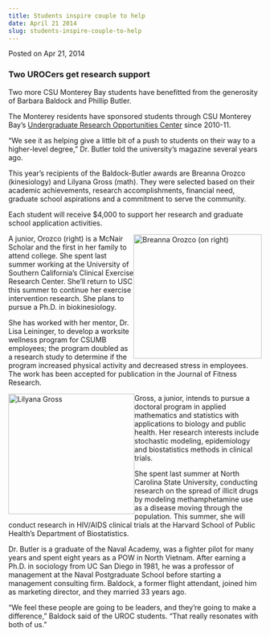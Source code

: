 ```yaml
---
title: Students inspire couple to help
date: April 21 2014
slug: students-inspire-couple-to-help
---
```


 



<span class="date">Posted on Apr 21, 2014    </span>
<h3>Two UROCers get research support</h3>
<p>Two more CSU Monterey Bay students have benefitted from the
generosity of Barbara Baldock and Phillip Butler.</p>
<p>The Monterey residents have sponsored students through CSU
Monterey Bay&#x2019;s <a href="https://uroc.csumb.edu" rel="nofollow">Undergraduate Research Opportunities Center</a> since
2010-11.</p>
<p>&#x201C;We see it as helping give a little bit of a push to students on
their way to a higher-level degree,&#x201D; Dr. Butler told the
university&#x2019;s magazine several years ago.</p>
<p>This year&#x2019;s recipients of the Baldock-Butler awards are Breanna
Orozco (kinesiology) and Lilyana Gross (math). They were selected
based on their academic achievements, research accomplishments,
financial need, graduate school aspirations and a commitment to
serve the community.</p>
<p>Each student will receive $4,000 to support her research and
graduate school application activities.</p>
<p><img alt="Breanna Orozco (on right)" src="https://news.csumb.edu/sites/default/files/65/attachments/news/images/brianna_for_web.jpg" style="width:255px; height:247px; float:right">A junior, Orozco
(right) is a McNair Scholar and the first in her family to attend
college. She spent last summer working at the University of
Southern California&#x2019;s Clinical Exercise Research Center. She&#x2019;ll
return to USC this summer to continue her exercise intervention
research. She plans to pursue a Ph.D. in biokinesiology.</img></p>
<p>She has worked with her mentor, Dr. Lisa Leininger, to develop a
worksite wellness program for CSUMB employees; the program doubled
as a research study to determine if the program increased physical
activity and decreased stress in employees. The work has been
accepted for publication in the Journal of Fitness Research.</p>
<p><img alt="Lilyana Gross" src="https://news.csumb.edu/sites/default/files/65/attachments/news/images/lilyana_for_web.jpg" style="width:251px; height:239px; float:left">Gross, a junior,
intends to pursue a doctoral program in applied mathematics and
statistics with applications to biology and public health. Her
research interests include stochastic modeling, epidemiology and
biostatistics methods in clinical trials.</img></p>
<p>She spent last summer at North Carolina State University,
conducting research on the spread of illicit drugs by modeling
methamphetamine use as a disease moving through the population.
This summer, she will conduct research in HIV/AIDS clinical trials
at the Harvard School of Public Health&#x2019;s Department of
Biostatistics.</p>
<p>Dr. Butler is a graduate of the Naval Academy, was a fighter
pilot for many years and spent eight years as a POW in North
Vietnam. After earning a Ph.D. in sociology from UC San Diego in
1981, he was a professor of management at the Naval Postgraduate
School before starting a management consulting firm. Baldock, a
former flight attendant, joined him as marketing director, and they
married 33 years ago.</p>
<p>&#x201C;We feel these people are going to be leaders, and they&#x2019;re going
to make a difference,&#x201D; Baldock said of the UROC students. &#x201C;That
really resonates with both of us.&#x201D;</p>
<p>&#xA0;</p>
<p><br>
&#xA0;</br></p>





 
